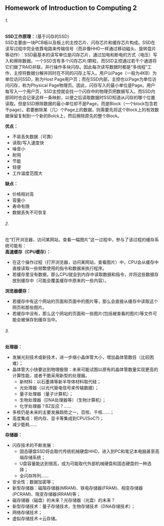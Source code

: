 ## Homework of Introduction to Computing 2

###### 1.
**SSD工作原理：**（基于闪存的SSD）  
SSD主要由一块PCB板以及板上的主控芯片、闪存芯片和缓存芯片构成。SSD在读写过程中完全依靠电路来传输信号（而非像HHD一样通过移动磁头、旋转盘片等动作）：SSD最基本的读写单位是闪存芯片，通过加电和断电的方式（电压）写入和擦除数据。一个SSD含有多个闪存芯片/颗粒，而SSD主控通过若干个通道将它们做了RAID并联，并行操作多块闪存。因此每次读写数据时都是“多线程”工作，主控将数据分解并同时在不同的闪存上写入。用户以Page（一般为4KB）为单位访问SSD，称为Host Page用户页；而在SSD内部，主控也以Page为单位访问闪存，称为Physical Page物理页。因此，闪存写入的最小单位是Page。用户每写入一个用户页，SSD主控就会找一个闪存中的物理页把数据写入。而SSD内部同时也会记录这样一条映射，以便之后读取数据时SSD知道从闪存的哪个位置读取。但是SSD擦除数据的最小单位却不是Page，而是Block（一个block包含若干page）。若要删除某（几）个Page上的数据，则需要先将这个Block上的有效数据保留复制到一个新的Bolck上，然后擦除原先的整个Block。

**优点：**   
- 不易丢失数据（可靠）  
- 读取/写入速度快  
- 噪音小  
- 耐用  
- 节能  
- 轻便  
- 工作温度范围大

**缺点：**   
- 价格相对高  
- 容量小  
- 寿命有限  
- 数据丢失不可恢复

###### 2.
在“打开浏览器，访问某网站，查看一幅图片”这一过程中，参与了该过程的缓存系统可能有：  
**高速缓存（CPU缓存）：**  
- 在这个操作过程（打开浏览器，访问某网站，查看图片）中，CPU会从缓存中直接读取一些频繁使用的指令和数据来执行程序。  
- 若缓存里没有数据，那么CPU就会到内存中读取数据和指令，并将这些数据存放到缓存中（可能会覆盖缓存中原来的一些内容）。

**浏览器缓存：**  
- 若缓存中有这个网站的页面和页面中的图片等，那么会直接从缓存中读取这个网页和那些图片。  
- 若缓存中没有，那么这个网站的页面和一些图片(包括被查看的图片)等文件可能会被保存到缓存当中。

###### 3.
**处理器：**  
- 发展光刻技术或新技术，进一步缩小晶体管大小，增加晶体管数目（比较困难）；  
- 晶体管大小快要达到物理极限：未来可能试图以原有的晶体管数量实现更高的计算性能，或者干脆采用新型的处理器。  
  - 新材料：以石墨烯等新半导体材料取代硅；  
  - 光处理器（以光代替电信号来传输数据）；  
  - 量子处理器（量子计算机）；  
  - 生物处理器（DNA处理器等）（生物计算机）；  
  - 化学处理器？BZ反应？……  
- 多核仍是未来的主要发展趋势之一，百核、千核……；  
- 高度集成：把内存、显卡等集成到CPU(SoC?)；  
- 减少能耗……

**存储器：**  
- 闪存技术的不断发展：  
  - 固态硬盘SSD将会取代传统机械硬盘HHD，进入到PC和笔记本电脑甚至高端存储系统；  
  - U盘容量能达到很高，成为可能取代外部机械硬盘和固态硬盘的一种选择；  
  - 全闪存阵列……
- 安全性：数据加密等；  
- 新型存储器：磁阻存储器(MRAM)、铁电存储器(FRAM)、相变存储器(PCRAM)、阻变存储器(RRAM)等；  
- 磁存储器（磁盘）的未来？光存储器（光盘）的未来？  
- 新型存储技术：量子存储技术，生物存储技术（DNA存储技术）；  
- 网络存储技术；  
- 虚拟存储技术→云存储。